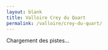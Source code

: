```yaml
---
layout: blank
title: Valloire Crey du Quart
permalink: /valloire/crey-du-quart/
---
```

<style>
.Slopes {
    max-width: 127rem;
    margin: 0 auto
}

.Slopes-resume {
    display: none;
}

@media (max-width: 992px) {
    .Slopes-resume {
        flex-direction:column
    }
}

.Slopes-resumeInner {
    padding: 0.25rem 1rem 0;
    max-width: 90%
}

.Slopes-resumeList {
    width: 30rem;
    display: flex;
    flex-wrap: wrap
}

.Slopes-resumeList--Remontees {
    width: 50rem;
    max-width: 100%
}

.Slopes-resumePiste {
    display: flex;
    align-items: center;
    width: 10rem
}

.Slopes-resumeRemontee {
    width: 25rem;
}
p.Slopes-resumeRemontee {
    margin: 0.25rem 0;
}

.Slopes-secteur {
    margin-bottom: 0.25rem;
    flex-wrap: wrap;
    justify-content: space-between;
    display: flex
}

.Slopes-secteurList--pistes {
    columns: 2;
    max-width: 72rem
}

@media (max-width: 992px) {
    .Slopes-secteurList--pistes {
        columns:1
    }
}

.Slopes-secteurTitle {
    color: #000;
    position: relative;
    padding: 0;
    border-bottom: .1rem solid rgba(0,0,0,.2);
    display: none;
    justify-content: space-between;
    align-items: center
}

.Slopes-item {
    display: flex;
    align-items: center;
    justify-content: space-between;
    width: 35rem;
    margin-top: 0;
    margin-bottom: 1rem
}

.Slopes-item--pistes {
    padding-right: 2rem;
    display: inline-block
}

@media (max-width: 992px) {
    .Slopes-item {
        max-width:90%;
        padding-right: 0
    }
}

.Slopes-itemInner {
    width: 100%;
    display: flex;
    align-items: center;
    justify-content: space-between
}

.Slopes-pisteName {
    display: flex;
    align-items: center;
    font-weight: 400;
    font-size: 1.1rem;
    margin: 0;
    max-width: 24rem
}

@media (max-width: 992px) {
    .Slopes-pisteName {
        max-width:22rem
    }
}

.Slopes-pisteEtat {
    width: 9rem;
    height: 2.5rem;
    display: flex;
    justify-content: center;
    align-items: center;
    font-size: 1.1rem;
    color: #fff;
    font-weight: 400;
    background-color: #c1c1c1
}

.Slopes-pisteEtat.F {
    background-color: #ce341a
}

.Slopes-pisteEtat.O {
    background-color: #7ab51d
}

.Slopes-typeName {
    font-size: 1.7rem;
    font-weight: 400;
    border-bottom: 1px solid #eef1f6;
}

.Slopes-pisteIndic {
    width: 1.2rem;
    height: 1.2rem;
    border-radius: 50%;
    margin-right: 1rem
}

.Slopes-pisteIndic.Verte {
    background-color: #5fb157
}

.Slopes-pisteIndic.Bleue {
    background-color: #00f
}

.Slopes-pisteIndic.Rouge {
    background-color: #da3832
}

.Slopes-pisteIndic.Noire {
    background-color: #131313
}

.SlopesInfo {
    display: flex;
    justify-content: space-between;
    align-content: center;
    flex-wrap: wrap;
    list-style-type: none;
    padding: 0;
    margin: 0 0 4rem 0
}

.SlopesInfo-content {
    width: 100%
}

.SlopesInfo-titre {
    font-size: 3.6rem;
    color: #C03733;
    font-weight: 600;
    margin: 0!important
}

@media (max-width: 768px) {
    .SlopesInfo-titre {
        font-size:3rem
    }
}

.SlopesInfo .SlopesToggle {
    padding: 1rem 0;
    margin: 0 0 2rem;
    position: relative;
    cursor: pointer;
    width: 100%;
    display: block;
    border-bottom: .1rem solid rgba(0,0,0,.5)
}

.SlopesInfo .SlopesToggle::before {
    content: "";
    position: absolute;
    top: 50%;
    right: 0;
    transform: translateX(-50%);
    width: 0;
    height: 0;
    border-style: solid;
    border-width: .8rem .8rem 0 .8rem;
    border-color: #C03733 transparent transparent transparent
}

.SlopesInfo .SlopesToggle.show::before {
    border-width: 0 .8rem .8rem .8rem;
    border-color: transparent transparent #C03733 transparent
}

.SlopesInfo-list {
    width: 100%;
    list-style-type: none;
    padding: 0;
    margin: 0;
    align-content: center;
    flex-wrap: wrap;
    overflow: hidden;
    display: none
}

.SlopesInfo-listing {
    width: calc((100% / 2) - (10rem / 2));
    margin: 0 10rem 5rem 0
}

.SlopesInfo-listing:nth-child(2),.SlopesInfo-listing:nth-child(4) {
    margin: 0 0 5rem 0
}

.SlopesInfo-details {
    margin: auto 0;
    display: flex;
    flex-direction: column
}

.SlopesInfo-title {
    color: rgba(0,0,0,.8);
    font-size: 2.4rem;
    font-weight: 600;
    margin: 0 0 4rem 0
}

.SlopesInfo-subTitle {
    color: #C03733;
    font-size: 1rem;
    font-weight: 600;
    letter-spacing: 2px;
    margin: 0 0 1.5rem 0
}

.SlopesInfo-bloc {
    display: flex;
    width: 100%
}

.SlopesInfo-time {
    display: flex;
    flex-direction: column
}

.SlopesInfo-time:first-child {
    margin: 0 7rem 0 0
}

.SlopesInfo-temp {
    display: flex
}

@media (max-width: 480px) {
    .SlopesInfo-temp {
        align-items:center
    }
}

.SlopesInfo-tempItem {
    font-size: 2.9rem;
    font-weight: 600;
    color: #392F2F;
    height: 100%;
    margin: 0 0 1rem 0
}

@media (max-width: 480px) {
    .SlopesInfo-tempItem {
        font-size:1.8rem
    }
}

.SlopesInfo-tempCelsius {
    font-size: 1.5rem;
    font-weight: 600;
    color: #392F2F;
    font-weight: 500;
    margin: auto 0 0 0
}

.SlopesInfo-icon {
    width: 8rem;
    height: 8rem;
    margin: 0 1.4rem 0 0
}

.SlopesInfo-icon>svg {
    fill: #392F2F
}

.SlopesInfo-indiceWarning .SlopesInfo-icon {
    width: 4.8rem;
    height: 4.8rem;
    margin: 0 2rem 0 0
}

.SlopesInfo-indice {
    margin: 1.6rem 0 1.6rem 0
}

.SlopesInfo-indiceItem {
    font-weight: 500;
    color: #392F2F;
    margin: auto 0 0 0
}

.SlopesInfo-indiceWarning .SlopesInfo-indiceItem {
    display: flex;
    flex-direction: column
}

.SlopesInfo-indiceBold {
    font-weight: 600
}

.SlopesInfo-indiceWarning .SlopesInfo-indiceBold {
    font-size: 2.9rem
}

.SlopesInfo-indiceWarning {
    display: flex;
    justify-content: flex-start;
    align-content: center;
    margin: 32px 0 0 0
}

.SlopesInfo-resumePiste {
    display: flex;
    justify-content: space-between;
    margin: 0;
    padding: 0;
    list-style-type: none;
    flex-direction: column
}

.SlopesInfo-resumeTotal,.SlopesInfo-resumePiste {
    color: #392F2F;
    margin: 0;
    padding: 0 0 4rem 0
}

@media (max-width: 768px) {
    .SlopesInfo-resumeTotal,.SlopesInfo-resumePiste {
        padding:0 0 2rem 0
    }
}

.SlopesInfo-resumeBold {
    font-weight: 600;
    font-size: 2.9rem
}

@media (max-width: 768px) {
    .SlopesInfo-resumeBold {
        font-size:2rem
    }
}

.SlopesInfo-resumePisteText {
    font-weight: 500;
    padding: 0 0 0 1.9rem
}

.SlopesInfo-resumePisteIndic {
    position: relative;
    font-size: 1.8rem;
    font-weight: 600;
    padding: 0 0 2rem 2.6rem;
    margin: 0;
    display: flex
}

@media (max-width: 768px) {
    .SlopesInfo-resumePisteIndic {
        font-size:1.5rem
    }
}

.SlopesInfo-resumePisteIndic.Verte::before {
    background: #7ab51d
}

.SlopesInfo-resumePisteIndic.Bleue::before {
    background: #0077B5
}

.SlopesInfo-resumePisteIndic.Rouge::before {
    background: #ce341a
}

.SlopesInfo-resumePisteIndic.Noire::before {
    background: #000
}

.SlopesInfo-resumePisteIndic::before {
    content: '';
    position: absolute;
    top: 8px;
    left: 0;
    width: 1rem;
    height: 1rem;
    border-radius: 50%
}

.Slopes-resumeTitle {
    color: rgba(0,0,0,.8);
    font-size: 2.4rem;
    font-weight: 600;
    display: block;
    margin: 0;
    padding: 0 0 0.5rem 0
}

@media (max-width: 768px) {
    .Slopes-resumeTitle {
        font-size:2rem;
        padding: 0 0 2rem 0
    }
}

.Slopes-resumeTitle::after {
    content: '';
    top: 0;
    right: 0;
    width: 15px;
    height: 15px;
    background-image: url(data:image/svg+xml;utf8,%3Csvg%20xmlns%3D%22http%3A%2F%2Fwww.w3.org%2F2000%2Fsvg%22%20viewBox%3D%220%200%2042%2042%22%3E%0A%20%20%3Cpath%20fill%3D%22%23FFF%22%20d%3D%22M42%2019H23V0h-4v19H0v4h19v19h4V23h19z%22%2F%3E%0A%3C%2Fsvg%3E);
    transition: transform 250ms ease
}

.Slopes-resumeList {
    display: flex;
    justify-content: space-between;
    margin: 0;
    padding: 0;
    list-style-type: none
}

@media (max-width: 768px) {
    .Slopes-resumeList {
        flex-direction:column;
        width: 100%
    }
}

@media (max-width: 992px) {
    .Slopes-resumeListing {
        width:100%
    }
}

.Slopes-resumePiste {
    margin: 0;
    padding: 0;
    list-style-type: none
}

.Slopes-resumeTotal,.Slopes-resumePiste {
    color: #392F2F;
    margin: 0;
    padding: 0 0 0.25rem 0
}

@media (max-width: 768px) {
    .Slopes-resumeTotal,.Slopes-resumePiste {
        padding:0 0 2rem 0
    }
}

.Slopes-resumeBold {
    font-weight: 600;
    font-size: 2.9rem
}

@media (max-width: 768px) {
    .Slopes-resumeBold {
        font-size:2rem
    }
}

.Slopes-resumePisteText {
    font-weight: 500;
    padding: 0 0 0 1.9rem
}

.Slopes-resumePisteIndic {
    position: relative;
    font-size: 1.8rem;
    font-weight: 600;
    padding: 0 0 2rem 2.6rem;
    margin: 0;
    display: flex
}

@media (max-width: 768px) {
    .Slopes-resumePisteIndic {
        font-size:1.5rem
    }
}

.Slopes-resumePisteIndic.Verte::before {
    background: #7ab51d
}

.Slopes-resumePisteIndic.Bleue::before {
    background: #0077B5
}

.Slopes-resumePisteIndic.Rouge::before {
    background: #ce341a
}

.Slopes-resumePisteIndic.Noire::before {
    background: #000
}

.Slopes-resumePisteIndic::before {
    content: '';
    position: absolute;
    top: 8px;
    left: 0;
    width: 1rem;
    height: 1rem;
    border-radius: 50%
}
.Slopes-secteurWrapper:nth-child(2),
.Slopes-secteurWrapper:nth-child(3),
.Slopes-secteurWrapper:nth-child(4),
.Slopes-secteurWrapper:nth-child(5),
.Slopes-secteurWrapper:nth-child(6),
.Slopes-secteurWrapper:nth-child(7) {
    display: none
}
</style>
<script type="text/javascript" src="https://www.valloire.net/cms/wp-includes/js/jquery/jquery.min.js?ver=3.7.1" id="jquery-core-js"></script>
<script type="text/javascript" src="https://www.valloire.net/cms/wp-includes/js/jquery/jquery-migrate.min.js?ver=3.4.1" id="jquery-migrate-js"></script>
<script type="text/javascript">

/* <![CDATA[ */

var themosis = {

ajaxurl: "https:\/\/www.valloire.net\/cms\/wp-admin\/admin-ajax.php",

};

/* ]]> */

</script>
<section id="__lumiplan_pistes" class="Slopes container">
    Chargement des pistes...
</section>
<script>
    jQuery(document).ready(function ($) {
        jQuery.ajax({
            type: 'POST',
            url: themosis.ajaxurl + '?action=lumiplan_pistes&lang=fr&wp_lang=fr',
            dataType: 'html',
            success: function (html) {
                $("#__lumiplan_pistes").empty().append(html);
            },
        });
    });
</script>